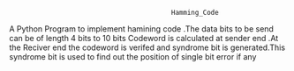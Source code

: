                                              Hamming_Code
A Python Program to implement  hamining code .The data bits to be send can be of length 4 bits to 10 bits
Codeword is calculated at  sender end .At the Reciver end the codeword is verifed and syndrome bit is 
generated.This syndrome bit is used to find out the position of single bit error if any  
